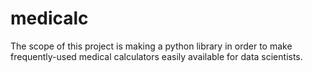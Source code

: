 # medicalc
The scope of this project is making a python library in order to make frequently-used medical calculators easily available for data scientists.
